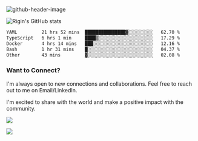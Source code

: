 
![github-header-image](https://github.com/riginoommen/riginoommen/assets/3840244/889cae65-df55-4cda-86cc-bf21bf1f2e96)

![Rigin's GitHub stats](https://github-readme-stats.vercel.app/api?username=riginoommen\&show_icons=true\&show=reviews,discussions_started,discussions_answered,prs_merged,prs_merged_percentage)


<!--START_SECTION:waka-->

```txt
YAML         21 hrs 52 mins  ███████████████▓░░░░░░░░░   62.70 %
TypeScript   6 hrs 1 min     ████▒░░░░░░░░░░░░░░░░░░░░   17.29 %
Docker       4 hrs 14 mins   ███░░░░░░░░░░░░░░░░░░░░░░   12.16 %
Bash         1 hr 31 mins    █░░░░░░░░░░░░░░░░░░░░░░░░   04.37 %
Other        43 mins         ▓░░░░░░░░░░░░░░░░░░░░░░░░   02.08 %
```

<!--END_SECTION:waka-->

### Want to Connect?

I'm always open to new connections and collaborations. Feel free to reach out to me on Email/LinkedIn.

I'm excited to share with the world and make a positive impact with the community.

![](https://komarev.com/ghpvc/?username=riginoommen)

![](https://hit.yhype.me/github/profile?user_id=3840244)

